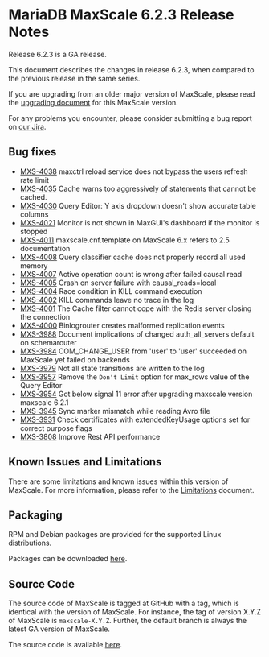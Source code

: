 # MariaDB MaxScale 6.2.3 Release Notes

Release 6.2.3 is a GA release.

This document describes the changes in release 6.2.3, when compared to the
previous release in the same series.

If you are upgrading from an older major version of MaxScale, please read the
[upgrading document](../Upgrading/Upgrading-To-MaxScale-6.md) for
this MaxScale version.

For any problems you encounter, please consider submitting a bug
report on [our Jira](https://jira.mariadb.org/projects/MXS).

## Bug fixes

* [MXS-4038](https://jira.mariadb.org/browse/MXS-4038) maxctrl reload service does not bypass the users refresh rate limit
* [MXS-4035](https://jira.mariadb.org/browse/MXS-4035) Cache warns too aggressively of statements that cannot be cached.
* [MXS-4030](https://jira.mariadb.org/browse/MXS-4030) Query Editor: Y axis dropdown doesn't show accurate table columns
* [MXS-4021](https://jira.mariadb.org/browse/MXS-4021) Monitor is not shown in MaxGUI's dashboard if the monitor is stopped
* [MXS-4011](https://jira.mariadb.org/browse/MXS-4011) maxscale.cnf.template on MaxScale 6.x refers to 2.5 documentation
* [MXS-4008](https://jira.mariadb.org/browse/MXS-4008) Query classifier cache does not properly record all used memory
* [MXS-4007](https://jira.mariadb.org/browse/MXS-4007) Active operation count is wrong after failed causal read
* [MXS-4005](https://jira.mariadb.org/browse/MXS-4005) Crash on server failure with causal_reads=local
* [MXS-4004](https://jira.mariadb.org/browse/MXS-4004) Race condition in KILL command execution
* [MXS-4002](https://jira.mariadb.org/browse/MXS-4002) KILL commands leave no trace in the log
* [MXS-4001](https://jira.mariadb.org/browse/MXS-4001) The Cache filter cannot cope with the Redis server closing the connection
* [MXS-4000](https://jira.mariadb.org/browse/MXS-4000) Binlogrouter creates malformed replication events
* [MXS-3988](https://jira.mariadb.org/browse/MXS-3988) Document implications of changed auth_all_servers default on schemarouter
* [MXS-3984](https://jira.mariadb.org/browse/MXS-3984) COM_CHANGE_USER from 'user' to 'user' succeeded on MaxScale yet failed on backends
* [MXS-3979](https://jira.mariadb.org/browse/MXS-3979) Not all state transitions are written to the log
* [MXS-3957](https://jira.mariadb.org/browse/MXS-3957) Remove the `Don't Limit` option for max_rows value of the Query Editor
* [MXS-3954](https://jira.mariadb.org/browse/MXS-3954) Got below signal 11 error after upgrading maxscale version  maxscale 6.2.1
* [MXS-3945](https://jira.mariadb.org/browse/MXS-3945) Sync marker mismatch while reading Avro file
* [MXS-3931](https://jira.mariadb.org/browse/MXS-3931) Check certificates with extendedKeyUsage options set for correct purpose flags
* [MXS-3808](https://jira.mariadb.org/browse/MXS-3808) Improve Rest API performance

## Known Issues and Limitations

There are some limitations and known issues within this version of MaxScale.
For more information, please refer to the [Limitations](../About/Limitations.md) document.

## Packaging

RPM and Debian packages are provided for the supported Linux distributions.

Packages can be downloaded [here](https://mariadb.com/downloads/#mariadb_platform-mariadb_maxscale).

## Source Code

The source code of MaxScale is tagged at GitHub with a tag, which is identical
with the version of MaxScale. For instance, the tag of version X.Y.Z of MaxScale
is `maxscale-X.Y.Z`. Further, the default branch is always the latest GA version
of MaxScale.

The source code is available [here](https://github.com/mariadb-corporation/MaxScale).
